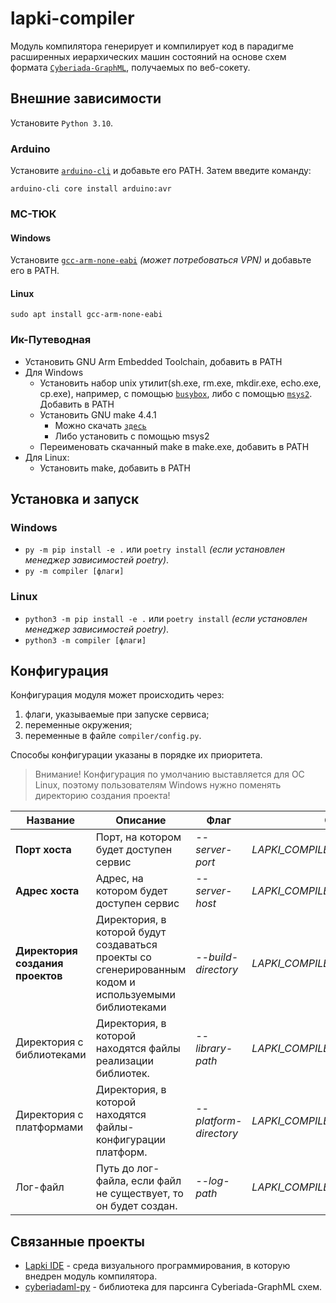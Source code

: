 # lapki-compiler

Модуль компилятора генерирует и компилирует код в парадигме расширенных иерархических машин состояний на основе схем формата [`Cyberiada-GraphML`](https://docs.google.com/document/d/1UvEqwYkvqQq6VUECvo26BIcT7lWrcHJiOLKnwCazzPw/edit?tab=t.0#heading=h.52nvgrbeb8n5), получаемых по веб-сокету.
## Внешние зависимости
Установите `Python 3.10`.
### Arduino
Установите [`arduino-cli`](https://arduino.github.io/arduino-cli/dev/installation/) и добавьте его PATH. 
Затем введите команду:

`arduino-cli core install arduino:avr`
### МС-ТЮК
#### Windows
Установите [`gcc-arm-none-eabi`](https://developer.arm.com/downloads/-/gnu-rm) *(может потребоваться VPN)* и добавьте его в PATH.
#### Linux
`sudo apt install gcc-arm-none-eabi`
### Ик-Путеводная
- Установить GNU Arm Embedded Toolchain, добавить в PATH
- Для Windows
    - Установить набор unix утилит(sh.exe, rm.exe, mkdir.exe, echo.exe, cp.exe), например, с помощью [`busybox`](https://frippery.org/busybox/), либо с помощью [`msys2`](https://www.msys2.org). Добавить в PATH
    - Установить GNU make 4.4.1
        - Можно скачать [`здесь`](https://github.com/mbuilov/gnumake-windows)
        - Либо установить с помощью msys2
    - Переименовать скачанный make в make.exe, добавить в PATH
- Для Linux:
    - Установить make, добавить в PATH
  
## Установка и запуск
### Windows
- `py -m pip install -e .` или `poetry install` *(если установлен менеджер зависимостей poetry)*.
- `py -m compiler [флаги]`
### Linux
- `python3 -m pip install -e .` или `poetry install` *(если установлен менеджер зависимостей poetry)*.
- `python3 -m compiler [флаги]`
## Конфигурация
Конфигурация модуля может происходить через:
1. флаги, указываемые при запуске сервиса;
2. переменные окружения;
3. переменные в файле `compiler/config.py`.

Способы конфигурации указаны в порядке их приоритета.
> Внимание! Конфигурация по умолчанию выставляется для ОС Linux, поэтому пользователям Windows нужно поменять директорию создания проекта!

| Название                         | Описание                                                                                                                                                             | Флаг                   | Окружение                           | config.py             |
| -------------------------------- | ------------------------------------------------- | ----------------------------- | ----------------------------------- | --------------------- |
| **Порт хоста**                   | Порт, на котором будет доступен сервис                                                                                                                               | *--server-port*        | *LAPKI_COMPILER_SERVER_PORT*        | *_SERVER_PORT*        |
| **Адрес хоста**                  | Адрес, на котором будет доступен сервис                                                                                                                              | *--server-host*        | *LAPKI_COMPILER_SERVER_HOST*        | *_SERVER_HOST*        |
| **Директория создания проектов** | Директория, в которой будут создаваться проекты со сгенерированным кодом и используемыми библиотеками                                                                | *--build-directory*    | *LAPKI_COMPILER_BUILD_PATH*         | *_BUILD_DIRECTORY*    |
| Директория с библиотеками        | Директория, в которой находятся файлы реализации библиотек.                                                                | *--library-path*       | *LAPKI_COMPILER_LIBRARY_PATH*       | *_LIBRARY_PATH*       |
| Директория с платформами         | Директория, в которой находятся файлы-конфигурации платформ.| *--platform-directory* | *LAPKI_COMPILER_PLATFORM_DIRECTORY* | *_PLATFORM_DIRECTORY* |
| Лог-файл                         | Путь до лог-файла, если файл не существует, то он будет создан.                                                                                                      | *--log-path*           | *LAPKI_COMPILER_LOG_PATH*           | *_LOG_PATH*           |


## Связанные проекты
- [Lapki IDE](https://github.com/kruzhok-team/lapki-client) - среда визуального программирования, в которую внедрен модуль компилятора.
- [cyberiadaml-py](https://github.com/kruzhok-team/cyberiadaml-py) - библиотека для парсинга Cyberiada-GraphML схем.
